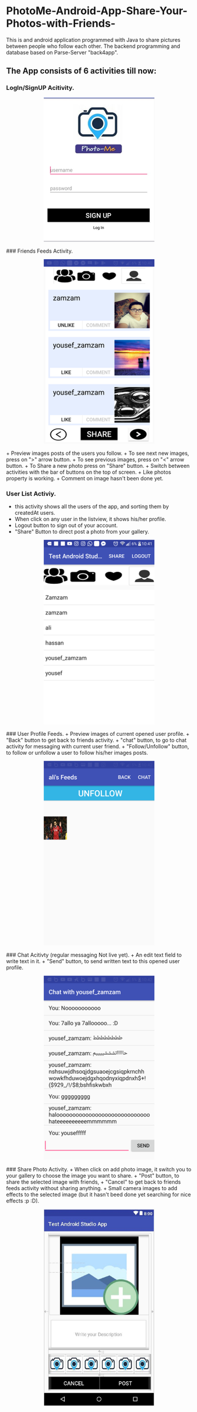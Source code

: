# PhotoMe-Android-App-Share-Your-Photos-with-Friends-
This is and android application programmed with Java to share pictures between people who follow each other.
The backend programming and database based on Parse-Server "back4app".

## The App consists of 6 activities till now:
### LogIn/SignUP Acitivity.
<p align="center">
<img src = "login.JPG" width = "300"/>
 </p>
### Friends Feeds Activity.
<p align="center">
<img src = "Capture+_2018-07-25-10-40-36.png" width = "300"/>
 </p>
+ Preview images posts of the users you follow.
+ To see next new images, press on ">" arrow button.
+ To see previous images, press on "<" arrow button.
+ To Share a new photo press on "Share" button.
+ Switch between activities with the bar of buttons on the top of screen.
+ Like photos property is working.
+ Comment on image hasn't been done yet.

### User List Activiy.
+ this activity shows all the users of the app, and sorting them by createdAt users.
+ When click on any user in the listview, it shows his/her profile.
+ Logout button to sign out of your account.
+ "Share" Button to direct post a photo from your gallery.
<p align="center">
<img src = "Capture+_2018-07-25-10-41-32.png" width = "300"/>
 </p>
### User Profile Feeds.
+ Preview images of current opened user profile.
+ "Back" button to get back to friends activity.
+ "chat" button, to go to chat activity for messaging with current user friend.
+ "Follow/Unfollow" button, to follow or unfollow a user to follow his/her images posts.
<p align="center">
<img src = "Capture+_2018-07-25-10-42-14.png" width = "300"/>
 </p>
### Chat Acitivty (regular messaging Not live yet).
+ An edit text field to write text in it.
+ "Send" button, to send written text to this opened user profile.
<p align="center">
<img src = "Capture+_2018-07-25-10-42-38.png" width = "300"/>
 </p>
### Share Photo Activity.
+ When click on add photo image, it switch you to your gallery to choose the image you want to share.
+ "Post" button, to share the selected image with friends,
+ "Cancel" to get back to friends feeds activity without sharing anything.
+ Small camera images to add effects to the selected image (but it hasn't beed done yet searching for nice effects :p :D).
<p align="center">
<img src = "sharephoto.JPG" width = "300"/>
 </p>
